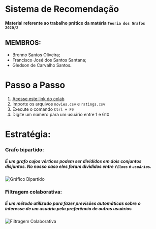 # Sistema de Recomendação

#### Material referente ao trabalho prático da matéria `Teoria dos Grafos 2020/2`


## **MEMBROS:**

* Brenno Santos Oliveira;
* Francisco José dos Santos Santana;
* Gledson de Carvalho Santos.

# Passo a Passo

1. [Acesse este link do colab](https://colab.research.google.com/drive/1-qdMOb6TgGA3DBIthYVYxOeyXL524Et7?authuser=1#scrollTo=1QQkW6pq32L-)
2. Importe os arquivos `movies.csv` e `ratings.csv`
3. Execute o comando `Ctrl + F9`
4. Digite um número para um usuário entre 1 e 610



# Estratégia:


### Grafo bipartido:

##### É um grafo cujos vértices podem ser divididos em dois conjuntos disjuntos. No nosso caso eles foram divididos entre `filmes` e `usuários`.

![Gráfico Bipartido](https://upload.wikimedia.org/wikipedia/commons/thumb/f/f3/Biclique_K_3_3.svg/300px-Biclique_K_3_3.svg.png)



### Filtragem colaborativa:

##### É um método utilizado para fazer previsões automáticas sobre o interesse de um usuário pela preferência de outros usuários

![Filtragem Colaborativa](https://www.researchgate.net/profile/Vitor_Rolim2/publication/320993342/figure/fig2/AS:559320966365184@1510363918899/Figura-2-Exemplo-de-um-sistema-de-recomendacao-com-filtragem-colaborativa.png)
